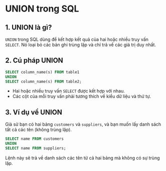 
# UNION trong SQL

## 1. UNION là gì?
`UNION` trong SQL dùng để kết hợp kết quả của hai hoặc nhiều truy vấn `SELECT`. Nó loại bỏ các bản ghi trùng lặp và chỉ trả về các giá trị duy nhất.

## 2. Cú pháp UNION
```sql
SELECT column_name(s) FROM table1
UNION
SELECT column_name(s) FROM table2;
```

- Hai hoặc nhiều truy vấn `SELECT` được kết hợp với nhau.
- Các cột của mỗi truy vấn phải tương thích về kiểu dữ liệu và thứ tự.

## 3. Ví dụ về UNION
Giả sử bạn có hai bảng `customers` và `suppliers`, và bạn muốn lấy danh sách tất cả các tên (không trùng lặp).

```sql
SELECT name FROM customers
UNION
SELECT name FROM suppliers;
```

Lệnh này sẽ trả về danh sách các tên từ cả hai bảng mà không có sự trùng lặp.
